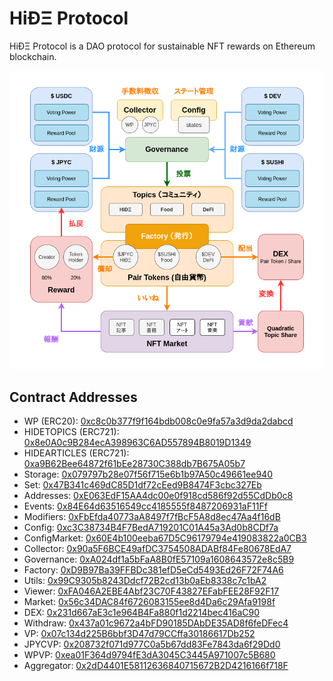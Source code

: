 # HiÐΞ Protocol

HiÐΞ Protocol is a DAO protocol for sustainable NFT rewards on Ethereum blockchain.

![](./assets/protocol-overview.png)

## Contract Addresses

- WP (ERC20): [0xc8c0b377f9f164bdb008c0e9fa57a3d9da2dabcd](https://polygonscan.com/address/0xc8c0b377f9f164bdb008c0e9fa57a3d9da2dabcd)
- HIDETOPICS (ERC721): [0x8e0A0c9B284ecA398963C6AD557894B8019D1349](https://polygonscan.com/address/0x8e0A0c9B284ecA398963C6AD557894B8019D1349)
- HIDEARTICLES (ERC721): [0xa9B62Bee64872f61bEe28730C388db7B675A05b7](https://polygonscan.com/address/0xa9B62Bee64872f61bEe28730C388db7B675A05b7)
- Storage: [0x079797b28e07f56f715e6b1b97A50c49661ee940](https://polygonscan.com/address/0x079797b28e07f56f715e6b1b97A50c49661ee940)
- Set: [0x47B341c469dC85D1df72cEed9B8474F3cbc327Eb](https://polygonscan.com/address/0x47B341c469dC85D1df72cEed9B8474F3cbc327Eb)
- Addresses: [0xE063EdF15AA4dc00e0f918cd586f92d55CdDb0c8](https://polygonscan.com/address/0xE063EdF15AA4dc00e0f918cd586f92d55CdDb0c8)
- Events: [0x84E64d63516549cc4185555f8487206931aF11Ff](https://polygonscan.com/address/0x84E64d63516549cc4185555f8487206931aF11Ff)
- Modifiers: [0xFbEfda40773aA8497f7fBcF5A8d8ec47Aa4f16dB](https://polygonscan.com/address/0xFbEfda40773aA8497f7fBcF5A8d8ec47Aa4f16dB)
- Config: [0xc3C38734B4F7BedA719201C01A45a3Ad0b8CDf7a](https://polygonscan.com/address/0xc3C38734B4F7BedA719201C01A45a3Ad0b8CDf7a)
- ConfigMarket: [0x60E4b100eeba67D5C96179794e419083822a0CB3](https://polygonscan.com/address/0x60E4b100eeba67D5C96179794e419083822a0CB3)
- Collector: [0x90a5F6BCE49afDC3754508ADABf84Fe80678EdA7](https://polygonscan.com/address/0x90a5F6BCE49afDC3754508ADABf84Fe80678EdA7)
- Governance: [0xA024df1a5bFaA8B0fE57109a1608643572e8c5B9](https://polygonscan.com/address/0xA024df1a5bFaA8B0fE57109a1608643572e8c5B9)
- Factory: [0xD9B97Ba39FFBDc381efD5eCd5493Ed26F72F74A6](https://polygonscan.com/address/0xD9B97Ba39FFBDc381efD5eCd5493Ed26F72F74A6)
- Utils: [0x99C9305b8243Ddcf72B2cd13b0aEb8338c7c1bA2](https://polygonscan.com/address/0x99C9305b8243Ddcf72B2cd13b0aEb8338c7c1bA2)
- Viewer: [0xFA046A2EBE4Abf23C70F43827EFabFEE28F92F17](https://polygonscan.com/address/0xFA046A2EBE4Abf23C70F43827EFabFEE28F92F17)
- Market: [0x56c34DAC84f6726083155ee8d4Da6c29Afa9198f](https://polygonscan.com/address/0x56c34DAC84f6726083155ee8d4Da6c29Afa9198f)
- DEX: [0x231d667aE3c1e964B4Fa880f1d2214bec416aC90](https://polygonscan.com/address/0x231d667aE3c1e964B4Fa880f1d2214bec416aC90)
- Withdraw: [0x437a01c9672a4bFD90185DAbDE35AD8f6feDFec4](https://polygonscan.com/address/0x437a01c9672a4bFD90185DAbDE35AD8f6feDFec4)
- VP: [0x07c134d225B6bbf3D47d79CCffa30186617Db252](https://polygonscan.com/address/0x07c134d225B6bbf3D47d79CCffa30186617Db252)
- JPYCVP: [0x208732f071d977C0a5b67dd83Fe7843da6f29Dd0](https://polygonscan.com/address/0x208732f071d977C0a5b67dd83Fe7843da6f29Dd0)
- WPVP: [0xea01F364d9794fE3dA3045C3445A971007c5B680](https://polygonscan.com/address/0xea01F364d9794fE3dA3045C3445A971007c5B680)
- Aggregator: [0x2dD4401E58112636840715672B2D4216166f718F](https://polygonscan.com/address/0x2dD4401E58112636840715672B2D4216166f718F)
